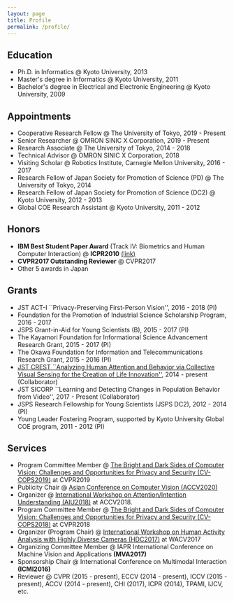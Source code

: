 ```yaml
---
layout: page
title: Profile
permalink: /profile/
---
```


## Education
- Ph.D. in Informatics @ Kyoto University, 2013
- Master's degree in Informatics @ Kyoto University, 2011
- Bachelor's degree in Electrical and Electronic Engineering @ Kyoto University, 2009

## Appointments
- Cooperative Research Fellow @ The University of Tokyo, 2019 - Present
- Senior Researcher @ OMRON SINIC X Corporation, 2019 - Present
- Research Associate @ The University of Tokyo, 2014 - 2018
- Technical Advisor @ OMRON SINIC X Corporation, 2018
- Visiting Scholar @ Robotics Institute, Carnegie Mellon University, 2016 - 2017
- Research Fellow of Japan Society for Promotion of Science (PD) @ The University of Tokyo, 2014
- Research Fellow of Japan Society for Promotion of Science (DC2) @ Kyoto University, 2012 - 2013
- Global COE Research Assistant @ Kyoto University, 2011 - 2012

## Honors
- **IBM Best Student Paper Award** (Track IV: Biometrics and Human Computer Interaction) @ **ICPR2010** [(link)](http://www.iapr.org/members/newsletter/Newsletter10-04/index_files/Page809.htm)
- **CVPR2017 Outstanding Reviewer** @ CVPR2017
- Other 5 awards in Japan

## Grants
- JST ACT-I ``Privacy-Preserving First-Person Vision'', 2016 - 2018 (PI)
- Foundation for the Promotion of Industrial Science Scholarship Program, 2016 - 2017
- JSPS Grant-in-Aid for Young Scientists (B), 2015 - 2017 (PI)
- The Kayamori Foundation for Informational Science Advancement Research Grant, 2015 - 2017 (PI)
- The Okawa Foundation for Information and Telecommunications Research Grant, 2015 - 2016 (PI)
- [JST CREST ``Analyzing Human Attention and Behavior via Collective Visual Sensing for the Creation of Life Innovation''](http://www.hci.iis.u-tokyo.ac.jp/~cvs/), 2014 - present (Collaborator)
- JST SICORP ``Learning and Detecting Changes in Population Behavior from Video'', 2017 - Present (Collaborator)
- JSPS Research Fellowship for Young Scientists (JSPS DC2), 2012 - 2014 (PI)
- Young Leader Fostering Program, supported by Kyoto University Global COE program, 2011 - 2012 (PI)

## Services
- Program Committee Member @ [The Bright and Dark Sides of Computer Vision: Challenges and Opportunities for Privacy and Security (CV-COPS2019)](https://cvcops19.cispa.saarland/) at CVPR2019
- Publicity Chair @ [Asian Conference on Computer Vision (ACCV2020)](http://accv2020.kyoto/)
- Organizer @ [International Workshop on Attention/Intention Understanding (AIU2018)](http://www.sys.info.hiroshima-cu.ac.jp/aiu2018/) at ACCV2018.
- Program Committee Member @ [The Bright and Dark Sides of Computer Vision: Challenges and Opportunities for Privacy and Security (CV-COPS2018)](http://vision.soic.indiana.edu/bright-and-dark-workshop-2018/) at CVPR2018
- Organizer (Program Chair) @ [International Workshop on Human Activity Analysis with Highly Diverse Cameras (HDC2017)](http://printeps.org/HDC2017/) at WACV2017
- Organizing Committee Member @ IAPR International Conference on Machine Vision and Applications **(MVA2017)**
- Sponsorship Chair @ International Conference on Multimodal Interaction **(ICMI2016)**
- Reviewer @ CVPR (2015 - present), ECCV (2014 - present), ICCV (2015 - present), ACCV (2014 - present), CHI (2017), ICPR (2014), TPAMI, IJCV, etc.
